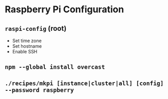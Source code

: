Raspberry Pi Configuration
==========================

## `raspi-config` (root)
- Set time zone
- Set hostname
- Enable SSH

## `npm --global install overcast`

## `./recipes/mkpi [instance|cluster|all] [config] --password raspberry`
